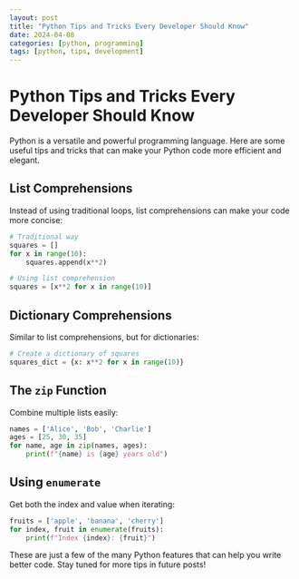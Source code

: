 ```yaml
---
layout: post
title: "Python Tips and Tricks Every Developer Should Know"
date: 2024-04-08
categories: [python, programming]
tags: [python, tips, development]
---
```


# Python Tips and Tricks Every Developer Should Know

Python is a versatile and powerful programming language. Here are some useful tips and tricks that can make your Python code more efficient and elegant.

## List Comprehensions

Instead of using traditional loops, list comprehensions can make your code more concise:

```python
# Traditional way
squares = []
for x in range(10):
    squares.append(x**2)

# Using list comprehension
squares = [x**2 for x in range(10)]
```

## Dictionary Comprehensions

Similar to list comprehensions, but for dictionaries:

```python
# Create a dictionary of squares
squares_dict = {x: x**2 for x in range(10)}
```

## The `zip` Function

Combine multiple lists easily:

```python
names = ['Alice', 'Bob', 'Charlie']
ages = [25, 30, 35]
for name, age in zip(names, ages):
    print(f"{name} is {age} years old")
```

## Using `enumerate`

Get both the index and value when iterating:

```python
fruits = ['apple', 'banana', 'cherry']
for index, fruit in enumerate(fruits):
    print(f"Index {index}: {fruit}")
```

These are just a few of the many Python features that can help you write better code. Stay tuned for more tips in future posts! 